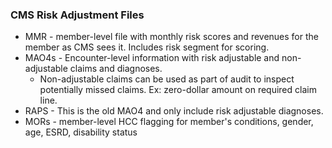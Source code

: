 ### CMS Risk Adjustment Files
* MMR - member-level file with monthly risk scores and revenues for the member as CMS sees it. Includes risk segment for scoring.
* MAO4s - Encounter-level information with risk adjustable and non-adjustable claims and diagnoses.
    * Non-adjustable claims can be used as part of audit to inspect potentially missed claims. Ex: zero-dollar amount on required claim line.  
* RAPS - This is the old MAO4 and only include risk adjustable diagnoses.
* MORs - member-level HCC flagging for member's conditions, gender, age, ESRD, disability status

